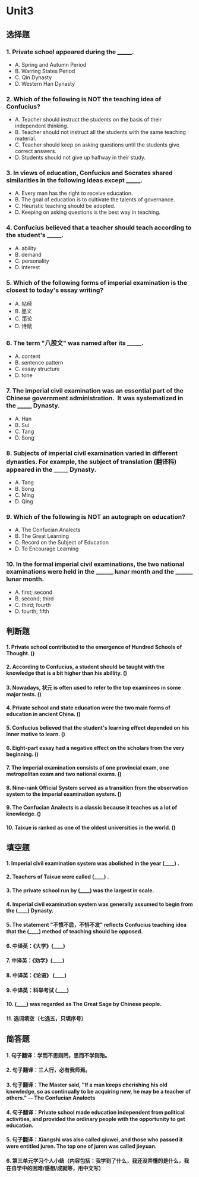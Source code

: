 # Unit3
## 选择题
### 1. Private school appeared during the _____.
- A. Spring and Autumn Period
- B. Warring States Period
- C. Qin Dynasty
- D. Western Han Dynasty
### 2. Which of the following is NOT the teaching idea of Confucius?
- A. Teacher should instruct the students on the basis of their independent thinking.
- B. Teacher should not instruct all the students with the same teaching material.
- C. Teacher should keep on asking questions until the students give correct answers.
- D. Students should not give up halfway in their study.
### 3. In views of education, Confucius and Socrates shared similarities in the following ideas except _____.
- A. Every man has the right to receive education.
- B. The goal of education is to cultivate the talents of governance.
- C. Heuristic teaching should be adopted.
- D. Keeping on asking questions is the best way in teaching.
### 4. Confucius believed that a teacher should teach according to the student's _____.
- A. ability
- B. demand
- C. personality
- D. interest
### 5. Which of the following forms of imperial examination is the closest to today's essay writing?
- A. 帖经
- B. 墨义
- C. 策论
- D. 诗赋
### 6. The term "八股文" was named after its _____.
- A. content
- B. sentence pattern
- C. essay structure
- D. tone
### 7. The imperial civil examination was an essential part of the Chinese government administration.  It was systematized in the _____ Dynasty.
- A. Han
- B. Sui
- C. Tang
- D. Song
### 8. Subjects of imperial civil examination varied in different dynasties. For example, the subject of translation (翻译科) appeared in the _____ Dynasty.
- A. Tang
- B. Song
- C. Ming
- D. Qing
### 9. Which of the following is NOT an autograph on education?
- A. The Confucian Analects
- B. The Great Learning
- C. Record on the Subject of Education
- D. To Encourage Learning
### 10. In the formal imperial civil examinations, the two national examinations were held in the ______ lunar month and the ______ lunar month.
- A. first; second
- B. second; third
- C. third; fourth
- D. fourth; fifth
## 判断题
#### 1. Private school contributed to the emergence of Hundred Schools of Thought. ()
#### 2. According to Confucius, a student should be taught with the knowledge that is a bit higher than his abillity. ()
#### 3. Nowadays, 状元 is often used to refer to the top examinees in some major tests. ()
#### 4. Private school and state education were the two main forms of education in ancient China. ()
#### 5. Confucius believed that the student's learning effect depended on his inner motive to learn. ()
#### 6. Eight-part essay had a negative effect on the scholars from the very beginning. ()
#### 7. The imperial examination consists of one provincial exam, one metropolitan exam and two national exams. ()
#### 8. Nine-rank Official System served as a transition from the observation system to the imperial examination system. ()
#### 9. The Confucian Analects is a classic because it teaches us a lot of knowledge. ()
#### 10. Taixue is ranked as one of the oldest universities in the world. ()
## 填空题
#### 1. Imperial civil examination system was abolished in the year (____) . 
#### 2. Teachers of Taixue were called (____) . 
#### 3. The private school run by (____)  was the largest in scale. 
#### 4. Imperial civil examination system was generally assumed to begin from the (____)  Dynasty. 
#### 5. The statement "不愤不启，不悱不发" reflects Confucius teaching idea that the (____)  method of teaching should be opposed. 
#### 6. 中译英：《大学》(____)  
#### 7. 中译英：《劝学》(____)  
#### 8. 中译英：《论语》 (____)  
#### 9. 中译英：科举考试 (____)  
#### 10. (____)  was regarded as The Great Sage by Chinese people. 
#### 11. 选词填空（七选五，只填序号） 
## 简答题
#### 1. 句子翻译：学而不思则罔，思而不学则殆。 
#### 2. 句子翻译：三人行，必有我师焉。 
#### 3. 句子翻译：The Master said, "If a man keeps cherishing his old knowledge, so as continually to be acquiring new, he may be a teacher of others." -- The Confucian Analects 
#### 4. 句子翻译：Private school made education independent from political activities, and provided the ordinary people with the opportunity to get education. 
#### 5. 句子翻译：Xiangshi was also called qiuwei, and those who passed it were entitled juren. The top one of juren was called jieyuan. 
#### 6. 第三单元学习个人小结（内容包括：我学到了什么，我还没弄懂的是什么，我在自学中的困难/感想/成就等，用中文写） 
